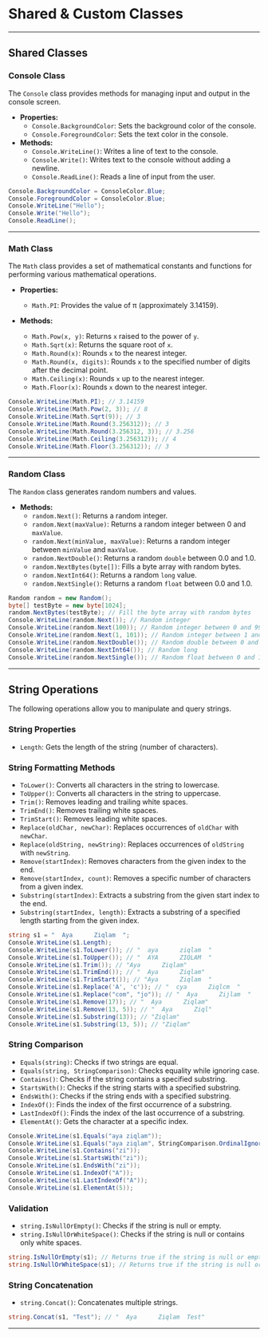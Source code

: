 # Shared & Custom Classes

---

## **Shared Classes**

### **Console Class**

The `Console` class provides methods for managing input and output in the console screen.

- **Properties:**
  - `Console.BackgroundColor`: Sets the background color of the console.
  - `Console.ForegroundColor`: Sets the text color in the console.
- **Methods:**
  - `Console.WriteLine()`: Writes a line of text to the console.
  - `Console.Write()`: Writes text to the console without adding a newline.
  - `Console.ReadLine()`: Reads a line of input from the user.

```csharp
Console.BackgroundColor = ConsoleColor.Blue;
Console.ForegroundColor = ConsoleColor.Blue;
Console.WriteLine("Hello");
Console.Write("Hello");
Console.ReadLine();
```

---

### **Math Class**

The `Math` class provides a set of mathematical constants and functions for performing various mathematical operations.

- **Properties:**

  - `Math.PI`: Provides the value of π (approximately 3.14159).

- **Methods:**
  - `Math.Pow(x, y)`: Returns `x` raised to the power of `y`.
  - `Math.Sqrt(x)`: Returns the square root of `x`.
  - `Math.Round(x)`: Rounds `x` to the nearest integer.
  - `Math.Round(x, digits)`: Rounds `x` to the specified number of digits after the decimal point.
  - `Math.Ceiling(x)`: Rounds `x` up to the nearest integer.
  - `Math.Floor(x)`: Rounds `x` down to the nearest integer.

```csharp
Console.WriteLine(Math.PI); // 3.14159
Console.WriteLine(Math.Pow(2, 3)); // 8
Console.WriteLine(Math.Sqrt(9)); // 3
Console.WriteLine(Math.Round(3.256312)); // 3
Console.WriteLine(Math.Round(3.256312, 3)); // 3.256
Console.WriteLine(Math.Ceiling(3.256312)); // 4
Console.WriteLine(Math.Floor(3.256312)); // 3
```

---

### **Random Class**

The `Random` class generates random numbers and values.

- **Methods:**
  - `random.Next()`: Returns a random integer.
  - `random.Next(maxValue)`: Returns a random integer between 0 and `maxValue`.
  - `random.Next(minValue, maxValue)`: Returns a random integer between `minValue` and `maxValue`.
  - `random.NextDouble()`: Returns a random `double` between 0.0 and 1.0.
  - `random.NextBytes(byte[])`: Fills a byte array with random bytes.
  - `random.NextInt64()`: Returns a random `long` value.
  - `random.NextSingle()`: Returns a random `float` between 0.0 and 1.0.

```csharp
Random random = new Random();
byte[] testByte = new byte[1024];
random.NextBytes(testByte); // Fill the byte array with random bytes
Console.WriteLine(random.Next()); // Random integer
Console.WriteLine(random.Next(100)); // Random integer between 0 and 99
Console.WriteLine(random.Next(1, 101)); // Random integer between 1 and 100
Console.WriteLine(random.NextDouble()); // Random double between 0 and 1
Console.WriteLine(random.NextInt64()); // Random long
Console.WriteLine(random.NextSingle()); // Random float between 0 and 1
```

---

## **String Operations**

The following operations allow you to manipulate and query strings.

### **String Properties**

- `Length`: Gets the length of the string (number of characters).

### **String Formatting Methods**

- `ToLower()`: Converts all characters in the string to lowercase.
- `ToUpper()`: Converts all characters in the string to uppercase.
- `Trim()`: Removes leading and trailing white spaces.
- `TrimEnd()`: Removes trailing white spaces.
- `TrimStart()`: Removes leading white spaces.
- `Replace(oldChar, newChar)`: Replaces occurrences of `oldChar` with `newChar`.
- `Replace(oldString, newString)`: Replaces occurrences of `oldString` with `newString`.
- `Remove(startIndex)`: Removes characters from the given index to the end.
- `Remove(startIndex, count)`: Removes a specific number of characters from a given index.
- `Substring(startIndex)`: Extracts a substring from the given start index to the end.
- `Substring(startIndex, length)`: Extracts a substring of a specified length starting from the given index.

```csharp
string s1 = "  Aya      Ziqlam  ";
Console.WriteLine(s1.Length);
Console.WriteLine(s1.ToLower()); // "  aya      ziqlam  "
Console.WriteLine(s1.ToUpper()); // "  AYA      ZIQLAM  "
Console.WriteLine(s1.Trim()); // "Aya      Ziqlam"
Console.WriteLine(s1.TrimEnd()); // "  Aya      Ziqlam"
Console.WriteLine(s1.TrimStart()); // "Aya      Ziqlam  "
Console.WriteLine(s1.Replace('A', 'c')); // "  cya      Ziqlcm  "
Console.WriteLine(s1.Replace("com", "jo")); // "  Aya      Zijlam  "
Console.WriteLine(s1.Remove(17)); // "  Aya      Ziqlam"
Console.WriteLine(s1.Remove(13, 5)); // "  Aya      Ziql"
Console.WriteLine(s1.Substring(13)); // "Ziqlam"
Console.WriteLine(s1.Substring(13, 5)); // "Ziqlam"
```

### **String Comparison**

- `Equals(string)`: Checks if two strings are equal.
- `Equals(string, StringComparison)`: Checks equality while ignoring case.
- `Contains()`: Checks if the string contains a specified substring.
- `StartsWith()`: Checks if the string starts with a specified substring.
- `EndsWith()`: Checks if the string ends with a specified substring.
- `IndexOf()`: Finds the index of the first occurrence of a substring.
- `LastIndexOf()`: Finds the index of the last occurrence of a substring.
- `ElementAt()`: Gets the character at a specific index.

```csharp
Console.WriteLine(s1.Equals("aya ziqlam"));
Console.WriteLine(s1.Equals("aya ziqlam", StringComparison.OrdinalIgnoreCase));
Console.WriteLine(s1.Contains("zi"));
Console.WriteLine(s1.StartsWith("zi"));
Console.WriteLine(s1.EndsWith("zi"));
Console.WriteLine(s1.IndexOf("A"));
Console.WriteLine(s1.LastIndexOf("A"));
Console.WriteLine(s1.ElementAt(5));
```

### **Validation**

- `string.IsNullOrEmpty()`: Checks if the string is null or empty.
- `string.IsNullOrWhiteSpace()`: Checks if the string is null or contains only white spaces.

```csharp
string.IsNullOrEmpty(s1); // Returns true if the string is null or empty
string.IsNullOrWhiteSpace(s1); // Returns true if the string is null or only contains white spaces
```

### **String Concatenation**

- `string.Concat()`: Concatenates multiple strings.

```csharp
string.Concat(s1, "Test"); // "  Aya      Ziqlam  Test"
```

---
